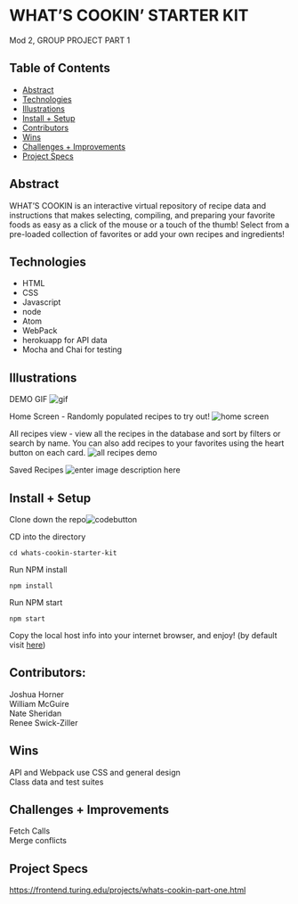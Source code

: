 
# WHAT’S COOKIN’ STARTER KIT  
Mod 2, GROUP PROJECT PART 1
## Table of Contents  
 - [Abstract](#abstract)  
 - [Technologies](#technologies)  
 - [Illustrations](#illustrations)  
 - [Install + Setup](#set-up)  
 - [Contributors](#contributors)  
 - [Wins](#wins)  
 - [Challenges + Improvements](#challenges-+-Improvements)  
 - [Project Specs](#project-specs) 
  
## Abstract  
WHAT’S COOKIN is an interactive virtual repository of recipe data and instructions that makes selecting, compiling, and preparing your favorite foods as easy as a click of the mouse or a touch of the thumb! Select from a pre-loaded collection of favorites or add your own recipes and ingredients!
## Technologies  
 - HTML
 - CSS
 - Javascript
 - node
 - Atom
 - WebPack
 - herokuapp for API data
 - Mocha and Chai for testing

## Illustrations  
DEMO GIF
![gif](https://s9.gifyu.com/images/Kapture-2021-09-07-at-18.07.02.gif)

Home Screen - Randomly populated recipes to try out!
![home screen](https://i.imgur.com/3HYucZ8.png)

All recipes view - view all the recipes in the database and sort by filters or search by name. You can also add recipes to your favorites using the heart button on each card. 
![all recipes demo](https://i.imgur.com/UbMf1t6.png)

Saved Recipes 
![enter image description here](https://i.imgur.com/G137V2y.png)
## Install + Setup  

Clone down the repo![codebutton](https://i.imgur.com/j8vOD1D.png)

CD into the directory 

    cd whats-cookin-starter-kit

Run NPM install  

    npm install

Run NPM start  

    npm start

Copy the local host info into your internet browser, and enjoy!
(by default visit [here](http://localhost:8080))

## Contributors:  

Joshua Horner  
William McGuire  
Nate Sheridan  
Renee Swick-Ziller

## Wins  

API and Webpack use 
CSS and general design  
Class data and test suites

## Challenges + Improvements  

Fetch Calls  
Merge conflicts

## Project Specs
https://frontend.turing.edu/projects/whats-cookin-part-one.html


